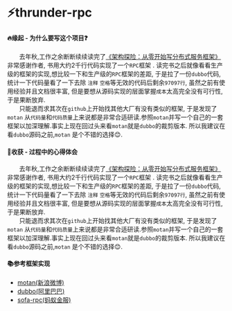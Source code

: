 # ⚡️thrunder-rpc
#### 🔥缘起 -  为什么要写这个项目❓
  &nbsp;&nbsp;&nbsp;&nbsp;&nbsp;&nbsp;&nbsp;去年秋,工作之余断断续续读完了[《架构探险：从零开始写分布式服务框架》](http://www.broadview.com.cn/book/4830) 非常感谢作者, 书用大约2千行代码实现了一个`RPC`框架 .  读完书之后就像看看生产级的框架的实现,想比较一下和生产级的`RPC`框架的差距, 于是拉了一份`dubbo`代码,统计一下代码量看了一下去除 `注释` `空格`等无效的代码后剩余`97097行`, 虽然之前有使用经验并且文档很丰富, 但是要想从源码实现的层面掌握`成本`太高完全没有可行性,于是果断放弃.<br>
 &nbsp;&nbsp;&nbsp;&nbsp;&nbsp;&nbsp;&nbsp;只能退而求其次在`github`上开始找其他大厂有没有类似的框架, 于是发现了`motan` 从`代码量`和`代码质量`上来说都是非常合适研读.参照`motan`并写一个自己的一套框架以加深理解.事实上现在回过头来看`motan`就是`dubbo`的裁剪版本. 所以我建议在看`dubbo`源码之前,`motan` 是个不错的选择😊.
#### 🍎收获 - 过程中的心得体会
  &nbsp;&nbsp;&nbsp;&nbsp;&nbsp;&nbsp;&nbsp;去年秋,工作之余断断续续读完了[《架构探险：从零开始写分布式服务框架》](http://www.broadview.com.cn/book/4830) 非常感谢作者, 书用大约2千行代码实现了一个`RPC`框架 .  读完书之后就像看看生产级的框架的实现,想比较一下和生产级的`RPC`框架的差距, 于是拉了一份`dubbo`代码,统计一下代码量看了一下去除 `注释` `空格`等无效的代码后剩余`97097行`, 虽然之前有使用经验并且文档很丰富, 但是要想从源码实现的层面掌握`成本`太高完全没有可行性,于是果断放弃.<br>
 &nbsp;&nbsp;&nbsp;&nbsp;&nbsp;&nbsp;&nbsp;只能退而求其次在`github`上开始找其他大厂有没有类似的框架, 于是发现了`motan` 从`代码量`和`代码质量`上来说都是非常合适研读.参照`motan`并写一个自己的一套框架以加深理解.事实上现在回过头来看`motan`就是`dubbo`的裁剪版本. 所以我建议在看`dubbo`源码之前,`motan` 是个不错的选择😊.
#### 📚参考框架实现
*  [motan(新浪微博)](https://github.com/weibocom/motan) 
*  [dubbo(阿里巴巴)](https://github.com/apache/incubator-dubbo)
*   [sofa-rpc(蚂蚁金服)](https://github.com/alipay/sofa-rpc)


